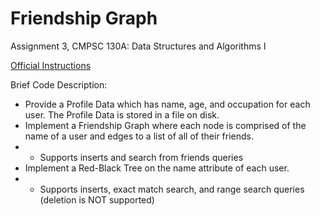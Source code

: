# Friendship Graph
Assignment 3, CMPSC 130A: Data Structures and Algorithms I

[Official Instructions](https://github.com/Yvonneliu0201/Friendship_Graph/blob/main/Official_Instructions.pdf)

Brief Code Description:

- Provide a Profile Data which has name, age, and occupation for each user. The Profile Data is stored in a file on disk.
- Implement a Friendship Graph where each node is comprised of the name of a user and edges to a list of all of their friends.
- - Supports inserts and search from friends queries
- Implement a Red-Black Tree on the name attribute of each user.
- - Supports inserts, exact match search, and range search queries (deletion is NOT supported)

